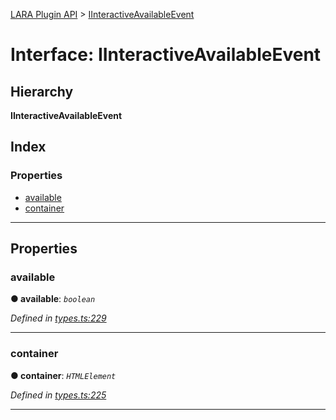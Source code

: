 [LARA Plugin API](../README.md) > [IInteractiveAvailableEvent](../interfaces/iinteractiveavailableevent.md)

# Interface: IInteractiveAvailableEvent

## Hierarchy

**IInteractiveAvailableEvent**

## Index

### Properties

* [available](iinteractiveavailableevent.md#available)
* [container](iinteractiveavailableevent.md#container)

---

## Properties

<a id="available"></a>

###  available

**● available**: *`boolean`*

*Defined in [types.ts:229](../../../lara-typescript/src/plugin-api/types.ts#L229)*

___
<a id="container"></a>

###  container

**● container**: *`HTMLElement`*

*Defined in [types.ts:225](../../../lara-typescript/src/plugin-api/types.ts#L225)*

___

